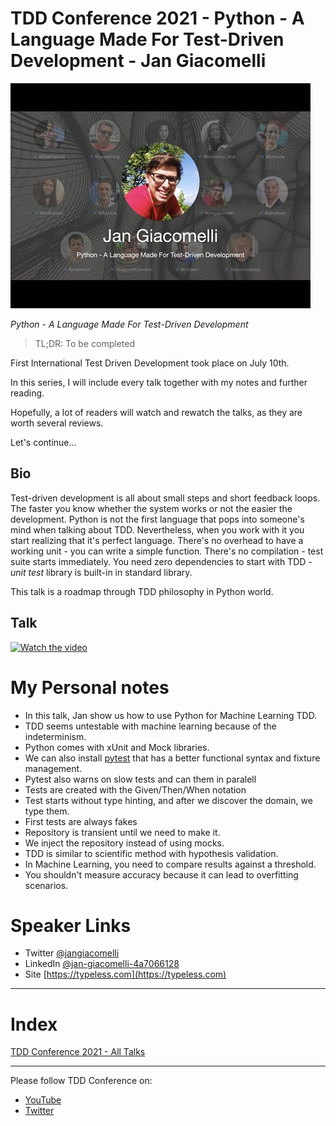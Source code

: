 # TDD Conference 2021 - Python - A Language Made For Test-Driven Development - Jan Giacomelli

![TDD Conference 2021 - Python - A Language Made For Test-Driven Development - Jan Giacomelli](TDD%20Conference%202021%20-%20Python%20-%20A%20Language%20Made%20For%20Test-Driven%20Development%20-%20Jan%20Giacomelli.jpg)

*Python - A Language Made For Test-Driven Development*

> TL;DR: To be completed

First International Test Driven Development took place on July 10th. 

In this series, I will include every talk together with my notes and further reading.

Hopefully, a lot of readers will watch and rewatch the talks, as they are worth several reviews.

Let's continue... 

## Bio 

Test-driven development is all about small steps and short feedback loops. The faster you know whether the system works or not the easier the development. Python is not the first language that pops into someone's mind when talking about TDD. Nevertheless, when you work with it you start realizing that it's perfect language. There's no overhead to have a working unit - you can write a simple function. There's no compilation - test suite starts immediately. You need zero dependencies to start with TDD - *unit test* library is built-in in standard library.

This talk is a roadmap through TDD philosophy in Python world.

## Talk

[![Watch the video](https://img.youtube.com/vi/MuRrxVF8CL0/sddefault.jpg)](https://youtu.be/MuRrxVF8CL0) 

# My Personal notes

- In this talk, Jan show us how to use Python for Machine Learning TDD.
- TDD seems untestable with machine learning because of the indeterminism.
- Python comes with xUnit and Mock libraries.
- We can also install [pytest](https://docs.pytest.org/) that has a better functional syntax and fixture management.
- Pytest also warns on slow tests and can them in paralell
- Tests are created with the Given/Then/When notation
- Test starts without type hinting, and after we discover the domain, we type them.
- First tests are always fakes
- Repository is transient until we need to make it.
- We inject the repository instead of using mocks.
- TDD is similar to scientific method with hypothesis validation.
- In Machine Learning, you need to compare results against a threshold.
- You shouldn't measure accuracy because it can lead to overfitting scenarios.

# Speaker Links

- Twitter [@jangiacomelli](https://twitter.com/jangiacomelli) 
- LinkedIn [@jan-giacomelli-4a7066128](https://www.linkedin.com/in/jan-giacomelli-4a7066128/) 
- Site [https://typeless.com](https://typeless.com) 

* * *

# Index

[TDD Conference 2021 - All Talks](https://github.com/mcsee/Software-Design-Articles/tree/main/Articles/TDD%20Conference%202021/TDD%20Conference%202021%20-%20All%20Talks/readme.md)

* * *

Please follow TDD Conference on:

- [YouTube](https://www.youtube.com/channel/UCKn-DadPoyYssfAOMk1LSew)
- [Twitter](https://twitter.com/tddconf)